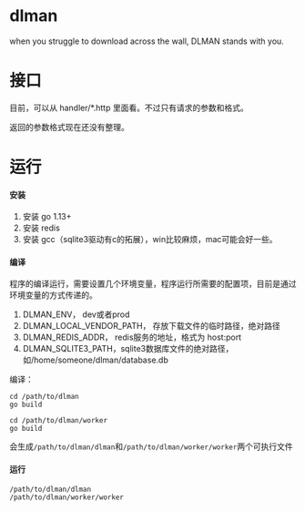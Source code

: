 # dlman
when you struggle to download across the wall, DLMAN stands with you.


# 接口
目前，可以从 handler/*.http 里面看。不过只有请求的参数和格式。

返回的参数格式现在还没有整理。

# 运行
#### 安装
1. 安装 go 1.13+
2. 安装 redis
3. 安装 gcc（sqlite3驱动有c的拓展），win比较麻烦，mac可能会好一些。

#### 编译
程序的编译运行，需要设置几个环境变量，程序运行所需要的配置项，目前是通过环境变量的方式传递的。
1. DLMAN_ENV， dev或者prod
2. DLMAN_LOCAL_VENDOR_PATH， 存放下载文件的临时路径，绝对路径
3. DLMAN_REDIS_ADDR， redis服务的地址，格式为 host:port
4. DLMAN_SQLITE3_PATH，sqlite3数据库文件的绝对路径，如/home/someone/dlman/database.db

编译：

```shell script
cd /path/to/dlman
go build

cd /path/to/dlman/worker
go build
```
会生成`/path/to/dlman/dlman`和`/path/to/dlman/worker/worker`两个可执行文件

#### 运行
```shell script
/path/to/dlman/dlman
/path/to/dlman/worker/worker
```
